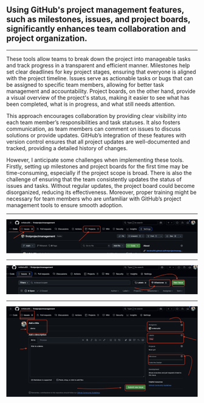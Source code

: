 ## Using GitHub's project management features, such as milestones, issues, and project boards, significantly enhances team collaboration and project organization. 
<hr>

 These tools allow teams to break down the project into manageable tasks and track progress in a transparent and efficient manner. Milestones help set clear deadlines for key project stages, ensuring that everyone is aligned with the project timeline. Issues serve as actionable tasks or bugs that can be assigned to specific team members, allowing for better task management and accountability. Project boards, on the other hand, provide a visual overview of the project's status, making it easier to see what has been completed, what is in progress, and what still needs attention.

This approach encourages collaboration by providing clear visibility into each team member’s responsibilities and task statuses. It also fosters communication, as team members can comment on issues to discuss solutions or provide updates. GitHub’s integration of these features with version control ensures that all project updates are well-documented and tracked, providing a detailed history of changes.

However, I anticipate some challenges when implementing these tools. Firstly, setting up milestones and project boards for the first time may be time-consuming, especially if the project scope is broad. There is also the challenge of ensuring that the team consistently updates the status of issues and tasks. Without regular updates, the project board could become disorganized, reducing its effectiveness. Moreover, proper training might be necessary for team members who are unfamiliar with GitHub’s project management tools to ensure smooth adoption.
<hr>

![Alt text](assets/1.png)
<hr>

![Alt text](assets/2.png)
<hr>

![Alt text](assets/3.png)




